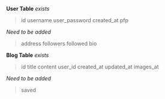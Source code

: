 **User Table**
_exists_
>id
>username
>user_password
>created_at
>pfp

_Need to be added_
>address
>followers
>followed
>bio

**Blog Table**
_exists_
>id
>title
>content
>user_id
>created_at
>updated_at
>images_at

_Need to be added_
>saved
